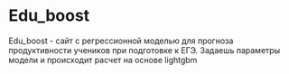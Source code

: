 # Edu_boost
Edu_boost - сайт с регрессионной моделью для прогноза продуктивности учеников при подготовке к ЕГЭ. Задаешь параметры модели и происходит расчет на основе lightgbm
